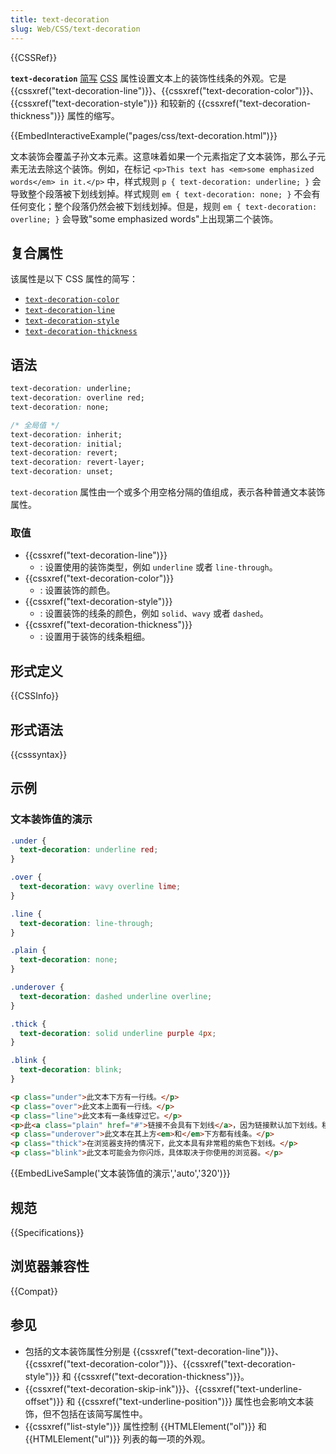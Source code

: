 ```yaml
---
title: text-decoration
slug: Web/CSS/text-decoration
---
```


{{CSSRef}}

**`text-decoration`** [简写](/zh-CN/docs/Web/CSS/Shorthand_properties) [CSS](/zh-CN/docs/Web/CSS) 属性设置文本上的装饰性线条的外观。它是 {{cssxref("text-decoration-line")}}、{{cssxref("text-decoration-color")}}、{{cssxref("text-decoration-style")}} 和较新的 {{cssxref("text-decoration-thickness")}} 属性的缩写。

{{EmbedInteractiveExample("pages/css/text-decoration.html")}}

文本装饰会覆盖子孙文本元素。这意味着如果一个元素指定了文本装饰，那么子元素无法去除这个装饰。例如，在标记 `<p>This text has <em>some emphasized words</em> in it.</p>` 中，样式规则 `p { text-decoration: underline; }` 会导致整个段落被下划线划掉。样式规则 `em { text-decoration: none; }` 不会有任何变化；整个段落仍然会被下划线划掉。但是，规则 `em { text-decoration: overline; }` 会导致"some emphasized words"上出现第二个装饰。

## 复合属性

该属性是以下 CSS 属性的简写：

- [`text-decoration-color`](/zh-CN/docs/Web/CSS/text-decoration-color)
- [`text-decoration-line`](/zh-CN/docs/Web/CSS/text-decoration-line)
- [`text-decoration-style`](/zh-CN/docs/Web/CSS/text-decoration-style)
- [`text-decoration-thickness`](/zh-CN/docs/Web/CSS/text-decoration-thickness)

## 语法

```css
text-decoration: underline;
text-decoration: overline red;
text-decoration: none;

/* 全局值 */
text-decoration: inherit;
text-decoration: initial;
text-decoration: revert;
text-decoration: revert-layer;
text-decoration: unset;
```

`text-decoration` 属性由一个或多个用空格分隔的值组成，表示各种普通文本装饰属性。

### 取值

- {{cssxref("text-decoration-line")}}
  - : 设置使用的装饰类型，例如 `underline` 或者 `line-through`。
- {{cssxref("text-decoration-color")}}
  - : 设置装饰的颜色。
- {{cssxref("text-decoration-style")}}
  - : 设置装饰的线条的颜色，例如 `solid`、`wavy` 或者 `dashed`。
- {{cssxref("text-decoration-thickness")}}
  - : 设置用于装饰的线条粗细。

## 形式定义

{{CSSInfo}}

## 形式语法

{{csssyntax}}

## 示例

### 文本装饰值的演示

```css
.under {
  text-decoration: underline red;
}

.over {
  text-decoration: wavy overline lime;
}

.line {
  text-decoration: line-through;
}

.plain {
  text-decoration: none;
}

.underover {
  text-decoration: dashed underline overline;
}

.thick {
  text-decoration: solid underline purple 4px;
}

.blink {
  text-decoration: blink;
}
```

```html
<p class="under">此文本下方有一行线。</p>
<p class="over">此文本上面有一行线。</p>
<p class="line">此文本有一条线穿过它。</p>
<p>此<a class="plain" href="#">链接不会具有下划线</a>，因为链接默认加下划线。移除锚点上的文本装饰时要小心，因为用户通常依赖下划线来表示超链接</p>
<p class="underover">此文本在其上方<em>和</em>下方都有线条。</p>
<p class="thick">在浏览器支持的情况下，此文本具有非常粗的紫色下划线。</p>
<p class="blink">此文本可能会为你闪烁，具体取决于你使用的浏览器。</p>
```

{{EmbedLiveSample('文本装饰值的演示','auto','320')}}

## 规范

{{Specifications}}

## 浏览器兼容性

{{Compat}}

## 参见

- 包括的文本装饰属性分别是 {{cssxref("text-decoration-line")}}、{{cssxref("text-decoration-color")}}、{{cssxref("text-decoration-style")}} 和 {{cssxref("text-decoration-thickness")}}。
- {{cssxref("text-decoration-skip-ink")}}、{{cssxref("text-underline-offset")}} 和 {{cssxref("text-underline-position")}} 属性也会影响文本装饰，但不包括在该简写属性中。
- {{cssxref("list-style")}} 属性控制 {{HTMLElement("ol")}} 和 {{HTMLElement("ul")}} 列表的每一项的外观。
